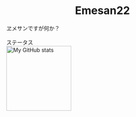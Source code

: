 <h1 align="center">Emesan22</h1>
ヱメサンですが何か？<br><br>
ステータス<br>
  <a href="https://github.com/emesan22">
    <img align="left" height="170" alt="My GitHub stats" src="https://github-readme-stats.qwerty541.vercel.app/api?username=emesan22&show_icons=true&include_all_commits=true&count_private=true&cache_seconds=1800&icon_color=2d77dc&title_color=2d77dc&text_color=ffffff&bg_color=0d1117" />
  </a>
